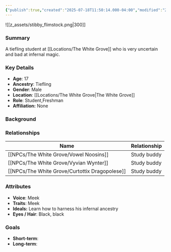 ```yaml
---
{"publish":true,"created":"2025-07-18T11:50:14.000-04:00","modified":"2025-07-18T12:24:13.000-04:00","cssclasses":""}
---
```


![[z_assets/stibby_flimstock.png|300]]
### Summary
A tiefling student at [[Locations/The White Grove]] who is very uncertain and bad at infernal magic.

### Key Details
- **Age**: 17
- **Ancestry**: Tiefling
- **Gender**: Male
- **Location**: [[Locations/The White Grove\|The White Grove]]
- **Role**: Student,Freshman
- **Affiliation:** None

### Background


### Relationships

| Name                      | Relationship |
| ------------------------- | ------------ |
| [[NPCs/The White Grove/Vowel Noosins]]         | Study buddy  |
| [[NPCs/The White Grove/Vyvian Wynter]]         | Study buddy  |
| [[NPCs/The White Grove/Curtottix Dragopolese]] | Study buddy  |

### Attributes
- **Voice**: Meek
- **Traits**:  Meek
- **Ideals:** Learn how to harness his infernal ancestry
- **Eyes / Hair**:  Black, black

### Goals
- **Short-term**:  
- **Long-term**:  


